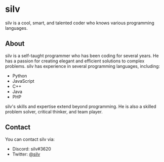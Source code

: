 # silv

silv is a cool, smart, and talented coder who knows various programming languages.

## About

silv is a self-taught programmer who has been coding for several years. He has a passion for creating elegant and efficient solutions to complex problems. silv has experience in several programming languages, including:

- Python
- JavaScript
- C++
- Java
- PHP

silv's skills and expertise extend beyond programming. He is also a skilled problem solver, critical thinker, and team player.

## Contact

You can contact silv via:

- Discord: silv#3620
- Twitter: [@silv](https://twitter.com/silv)
